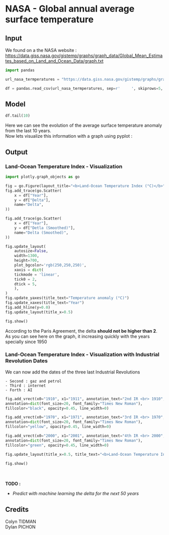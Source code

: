 # NASA - Global annual average surface temperature

## Input

We found on a the NASA website : https://data.giss.nasa.gov/gistemp/graphs/graph_data/Global_Mean_Estimates_based_on_Land_and_Ocean_Data/graph.txt

```python
import pandas

url_nasa_termperatures = "https://data.giss.nasa.gov/gistemp/graphs/graph_data/Global_Mean_Estimates_based_on_Land_and_Ocean_Data/graph.txt"

df = pandas.read_csv(url_nasa_termperatures, sep=r'     ', skiprows=5, names=["Year", "Delta", "Detla (Smoothed)"], engine="python")
```

## Model

```python
df.tail(10)
```

Here we can see the evolution of the average surface temperature anomaly from the last 10 years. <br>
Now lets visualize this information with a graph using pyplot :

## Output

### Land-Ocean Temperature Index - Visualization

```python
import plotly.graph_objects as go

fig = go.Figure(layout_title="<b>Land-Ocean Temperature Index (°C)</b>")
fig.add_trace(go.Scatter(
    x = df["Year"],
    y = df["Delta"],
    name="Delta",
))

fig.add_trace(go.Scatter(
    x = df["Year"],
    y = df["Detla (Smoothed)"],
    name="Delta (Smoothed)", 
))

fig.update_layout(
    autosize=False,
    width=1300,
    height=700,
    plot_bgcolor='rgb(250,250,250)',
    xaxis = dict(
    tickmode = 'linear',
    tick0 = 2,
    dtick = 5,
    ),
)
fig.update_yaxes(title_text="Temperature anomaly (°C)")
fig.update_xaxes(title_text="Year")
fig.add_hline(y=0.0)
fig.update_layout(title_x=0.5)

fig.show()
```

According to the Paris Agreement, the delta **should not be higher than 2**. As you can see here on the graph, it increasing quickly with the years specially since 1950

### Land-Ocean Temperature Index - Visualization with Industrial Revolution Dates

We can now add the dates of the three last Industrial Revolutions 

    - Second : gaz and petrol
    - Third : internet
    - Forth : AI

```python
fig.add_vrect(x0="1910", x1="1911", annotation_text="2nd IR <br> 1910", annotation_position="top left",
annotation=dict(font_size=20, font_family="Times New Roman"),
fillcolor="black", opacity=0.45, line_width=0)

fig.add_vrect(x0="1970", x1="1971", annotation_text="3rd IR <br> 1970", annotation_position="top left",
annotation=dict(font_size=20, font_family="Times New Roman"),
fillcolor="yellow", opacity=0.45, line_width=0)

fig.add_vrect(x0="2000", x1="2001", annotation_text="4th IR <br> 2000", annotation_position="top left",
annotation=dict(font_size=20, font_family="Times New Roman"),
fillcolor="green", opacity=0.45, line_width=0)

fig.update_layout(title_x=0.5, title_text="<b>Land-Ocean Temperature Index (°C)</b> <br> Focused on Industrial Revolution Dates (IR)")

fig.show()
```

<br><br> **TODO :**
- *Predict with machine learning the delta for the next 50 years*

## Credits
Colyn TIDMAN<br>
Dylan PICHON